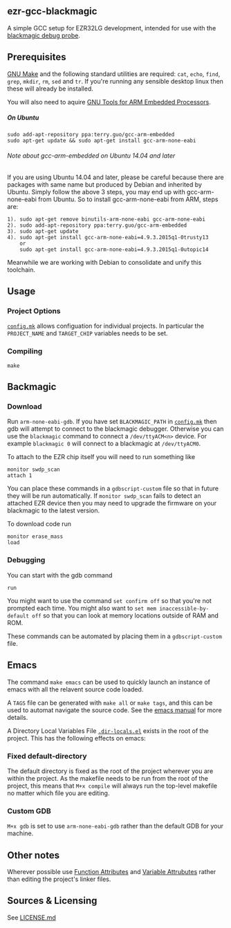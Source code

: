 ## ezr-gcc-blackmagic ##

A simple GCC setup for EZR32LG development, intended for use with the
[blackmagic debug probe](https://github.com/gsmcmullin/blackmagic).

## Prerequisites ##

[GNU Make](http://www.gnu.org/software/make/) and the following
standard utilities are required: `cat`, `echo`, `find`, `grep`,
`mkdir`, `rm`, `sed` and `tr`. If you're running any sensible desktop
linux then these will already be installed.

You will also need to aquire
[GNU Tools for ARM Embedded Processors](https://launchpad.net/gcc-arm-embedded/).

##### On Ubuntu

```
sudo add-apt-repository ppa:terry.guo/gcc-arm-embedded
sudo apt-get update && sudo apt-get install gcc-arm-none-eabi
```

###### Note about gcc-arm-embedded on Ubuntu 14.04 and later

If you are using Ubuntu 14.04 and later, please be careful because
there are packages with same name but produced by Debian and inherited
by Ubuntu. Simply follow the above 3 steps, you may end up with
gcc-arm-none-eabi from Ubuntu. So to install gcc-arm-none-eabi from
ARM, steps are:

```
1). sudo apt-get remove binutils-arm-none-eabi gcc-arm-none-eabi
2). sudo add-apt-repository ppa:terry.guo/gcc-arm-embedded
3). sudo apt-get update
4). sudo apt-get install gcc-arm-none-eabi=4.9.3.2015q1-0trusty13
    or
    sudo apt-get install gcc-arm-none-eabi=4.9.3.2015q1-0utopic14
```
Meanwhile we are working with Debian to consolidate and unify this toolchain.

## Usage ##

### Project Options ###

[`config.mk`](config.mk) allows configuation for individual
projects. In particular the `PROJECT_NAME` and `TARGET_CHIP` variables
needs to be set.

### Compiling ###

`make`

## Backmagic ##

### Download ###

Run `arm-none-eabi-gdb`. If you have set `BLACKMAGIC_PATH` in
[`config.mk`](config.mk) then gdb will attempt to connect to the
blackmagic debugger. Otherwise you can use the `blackmagic` command to
connect a `/dev/ttyACM<n>` device. For example `blackmagic 0` will
connect to a blackmagic at `/dev/ttyACM0`.

To attach to the EZR chip itself you will need to run something like

```
monitor swdp_scan
attach 1
```

You can place these commands in a `gdbscript-custom` file so that in
future they will be run automatically. If `monitor swdp_scan` fails to
detect an attached EZR device then you may need to upgrade the
firmware on your blackmagic to the latest version.

To download code run

```
monitor erase_mass
load
```

### Debugging ###

You can start with the gdb command

```
run
```

You might want to use the command `set confirm off` so that you're not
prompted each time. You might also want to `set mem
inaccessible-by-default off` so that you can look at memory locations
outside of RAM and ROM.

These commands can be automated by placing them in a `gdbscript-custom` file.

## Emacs ##

The command `make emacs` can be used to quickly launch an instance of
emacs with all the relavent source code loaded.

A `TAGS` file can be generated with `make all` or `make tags`, and
this can be used to automat navigate the source code. See the
[emacs manual](https://www.gnu.org/software/emacs/manual/html_node/emacs/Tags.html)
for more details.

A Directory Local Variables File [`.dir-locals.el`](.dir-locals.el)
exists in the root of the project. This has the following effects
on emacs:

### Fixed default-directory ###

The default directory is fixed as the root of the project wherever you
are within the project. As the makefile needs to be run from the root
of the project, this means that `M+x compile` will always run the
top-level makefile no matter which file you are editing.

### Custom GDB ###

`M+x gdb` is set to use `arm-none-eabi-gdb` rather than the default GDB for your
machine.

## Other notes ##

Wherever possible use
[Function Attributes](http://gcc.gnu.org/onlinedocs/gcc/Function-Attributes.html)
and
[Variable Attrubutes](http://gcc.gnu.org/onlinedocs/gcc/Variable-Attributes.html)
rather than editing the project's linker files.

## Sources & Licensing ##

See [LICENSE.md](LICENSE-samd20-gcc-blackmagic.md)
